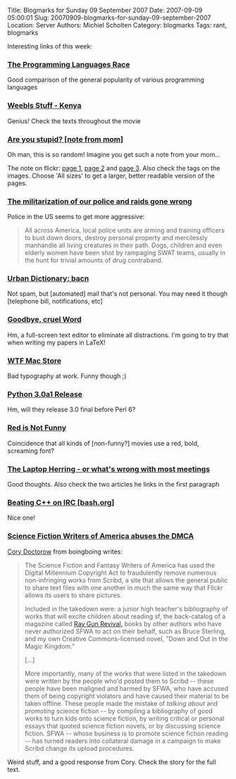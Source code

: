 Title: Blogmarks for Sunday 09 September 2007
Date: 2007-09-09 05:00:01
Slug: 20070909-blogmarks-for-sunday-09-september-2007
Location: Server
Authors: Michiel Scholten
Category: blogmarks
Tags: rant, blogmarks

<p>Interesting links of this week:</p>
<h3><a href="http://felipec.wordpress.com/2007/09/03/the-programming-languages-race/">The Programming Languages Race</a></h3>
<p>Good comparison of the general popularity of various programming languages</p>
<h3><a href="http://weebls-stuff.com/toons/kenya">Weebls Stuff - Kenya</a></h3>
<p>Genius! Check the texts throughout the movie</p>
<h3><a href="http://flickr.com/photos/witemike1015/337060059/">Are you stupid? [note from mom]</a></h3>
<p>Oh man, this is so random! Imagine you get such a note from your mom...</p>

<p>The note on flickr: <a href="http://flickr.com/photos/witemike1015/337060059/">page 1</a>, <a href="http://flickr.com/photos/witemike1015/337059999/in/set-72157594406265916/">page 2</a> and <a href="http://flickr.com/photos/witemike1015/337059936/in/set-72157594406265916/">page 3</a>. Also check the tags on the images. Choose 'All sizes' to get a larger, better readable version of the pages.</p>
<h3><a href="http://www.boingboing.net/2007/09/03/the-militarization-o.html">The militarization of our police and raids gone wrong</a></h3>
<p>Police in the US seems to get more aggressive:</p>
<blockquote><p>All across America, local police units are arming and training officers to bust down doors, destroy personal property and mercilessly manhandle all living creatures in their path. Dogs, children and even elderly women have been shot by rampaging SWAT teams, usually in the hunt for trivial amounts of drug contraband.</p></blockquote>
<h3><a href="http://www.urbandictionary.com/define.php?term=bacn">Urban Dictionary: bacn</a></h3>
<p>Not spam, but [automated] mail that's not personal. You may need it though [telephone bill, notifications, etc]</p>
<h3><a href="http://stevenpoole.net/blog/goodbye-cruel-word/">Goodbye, cruel Word</a></h3>
<p>Hm, a full-screen text editor to eliminate all distractions. I'm going to try that when writing my papers in LaTeX!</p>
<h3><a href="http://www.flickr.com/photos/jeffcarlson/127632129/">WTF Mac Store</a></h3>
<p>Bad typography at work. Funny though ;)</p>
<h3><a href="http://python.org/download/releases/3.0/">Python 3.0a1 Release</a></h3>
<p>Hm, will they release 3.0 final before Perl 6?</p>
<h3><a href="http://jtylerhelms.com/2007/08/red-is-not-funny.html">Red is Not Funny</a></h3>
<p>Coincidence that all kinds of [non-funny?] movies use a red, bold, screaming font?</p>
<h3><a href="http://www.randsinrepose.com/archives/2007/08/31/the_laptop_herring.html">The Laptop Herring - or what's wrong with most meetings</a></h3>
<p>Good thoughts. Also check the two articles he links in the first paragraph</p>
<h3><a href="http://bash.org/?114724">Beating C++ on IRC [bash.org]</a></h3>
<p>Nice one!</p>
<h3><a href="http://www.boingboing.net/2007/08/30/science-fiction-writ-1.html">Science Fiction Writers of America abuses the DMCA</a></h3>
<p><a href="http://en.wikipedia.org/wiki/Cory_Doctorow">Cory Doctorow</a> from boingboing writes:</p>
<blockquote><p>The Science Fiction and Fantasy Writers of America has used the Digital Millennium Copyright Act to fraudulently remove numerous non-infringing works from Scribd, a site that allows the general public to share text files with one another in much the same way that Flickr allows its users to share pictures.</p>
<p>Included in the takedown were: a junior high teacher's bibliography of works that will excite children about reading sf, the back-catalog of a magazine called <a href="http://raygunrevival.com/">Ray Gun Revival,</a> books by other authors who have never authorized SFWA to act on their behalf, such as Bruce Sterling, and my own Creative Commons-licensed novel, "Down and Out in the Magic Kingdom."</p>
<p>[...]</p>
<p>More importantly, many of the works that were listed in the takedown were written by the people who'd posted them to Scribd -- these people have been maligned and harmed by SFWA, who have accused them of being copyright violators and have caused their material to be taken offline. These people made the mistake of <em>talking about</em> and <em>promoting</em> science fiction -- by compiling a bibliography of good works to turn kids onto science fiction, by writing critical or personal essays that quoted science fiction novels, or by discussing science fiction. SFWA -- whose business is to promote science fiction reading -- has turned readers into collateral damage in  a campaign to make Scribd change its upload procedures.</p></blockquote>

<p>Weird stuff, and a good response from Cory. Check the story for the full text.</p>
